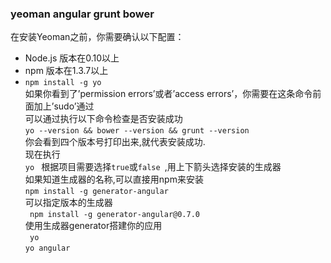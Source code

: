 ### yeoman angular grunt bower
在安装Yeoman之前，你需要确认以下配置：
  * Node.js 版本在0.10以上
  * npm 版本在1.3.7以上  
  * ```npm install -g yo  ```    
如果你看到了’permission errors’或者’access errors’，你需要在这条命令前面加上’sudo’通过    
可以通过执行以下命令检查是否安装成功    
    ```yo --version && bower --version && grunt --version  ```    
你会看到四个版本号打印出来,就代表安装成功.    
现在执行      
   ``` yo  ```
根据项目需要选择`true`或`false `,用上下箭头选择安装的生成器      
如果知道生成器的名称,可以直接用npm来安装    
    ``` npm install -g generator-angular  ```  
可以指定版本的生成器    
   ```  npm install -g generator-angular@0.7.0  ```    
使用生成器generator搭建你的应用    
   ```  yo  ```  
   ``` yo angular  ```  
    

